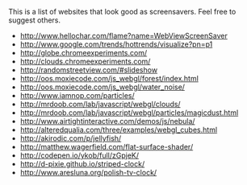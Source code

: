 This is a list of websites that look good as screensavers.
Feel free to suggest others.

 - http://www.hellochar.com/flame?name=WebViewScreenSaver
 - http://www.google.com/trends/hottrends/visualize?pn=p1
 - http://globe.chromeexperiments.com/
 - http://clouds.chromeexperiments.com/
 - http://randomstreetview.com/#slideshow
 - http://oos.moxiecode.com/js_webgl/forest/index.html
 - http://oos.moxiecode.com/js_webgl/water_noise/
 - http://www.iamnop.com/particles/
 - http://mrdoob.com/lab/javascript/webgl/clouds/
 - http://mrdoob.com/lab/javascript/webgl/particles/magicdust.html
 - http://www.airtightinteractive.com/demos/js/nebula/
 - http://alteredqualia.com/three/examples/webgl_cubes.html
 - http://akirodic.com/p/jellyfish/
 - http://matthew.wagerfield.com/flat-surface-shader/
 - http://codepen.io/ykob/full/zGpjeK/
 - http://d-pixie.github.io/striped-clock/
 - http://www.aresluna.org/polish-tv-clock/